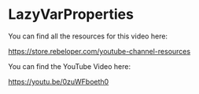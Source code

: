 # LazyVarProperties

You can find all the resources for this video here:

https://store.rebeloper.com/youtube-channel-resources

You can find the YouTube Video here:

https://youtu.be/0zuWFboeth0
